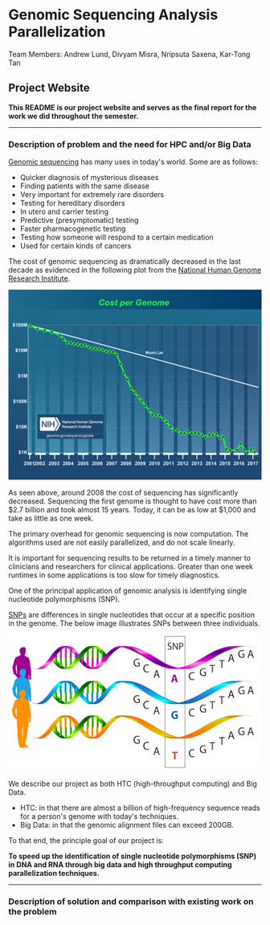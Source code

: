 # Genomic Sequencing Analysis Parallelization

Team Members: Andrew Lund, Divyam Misra, Nripsuta Saxena, Kar-Tong Tan

## Project Website
**This README is our project website and serves as the final report for
the work we did throughout the semester.**

---

### Description of problem and the need for HPC and/or Big Data

[Genomic sequencing](https://en.wikipedia.org/wiki/DNA_sequencing) has many uses
in today's world. Some are as follows:
- Quicker diagnosis of mysterious diseases
- Finding patients with the same disease
- Very important for extremely rare disorders
- Testing for hereditary disorders
- In utero and carrier testing
- Predictive (presymptomatic) testing
- Faster pharmacogenetic testing
- Testing how someone will respond to a certain medication
- Used for certain kinds of cancers

The cost of genomic sequencing as dramatically decreased in the last decade as
evidenced in the following plot from the [National Human Genome Research Institute](https://www.genome.gov/).

![cost](report_images/cost.png)

As seen above, around 2008 the cost of sequencing has significantly decreased.
Sequencing the first genome is thought to have cost more than $2.7 billion and
took almost 15 years. Today, it can be as low at $1,000 and take as little as
one week.

The primary overhead for genomic sequencing is now computation. The
algorithms used are not easily parallelized, and do not scale linearly.

It is important for sequencing results to be returned in a timely manner
to clinicians and researchers for clinical applications. Greater than one
week runtimes in some applications is too slow for timely diagnostics.

One of the principal application of genomic analysis is identifying single
nucleotide polymorphisms (SNP).

[SNPs](https://en.wikipedia.org/wiki/Single-nucleotide_polymorphism) are
differences in single nucleotides that occur at a specific position in
the genome. The below image illustrates SNPs between three individuals.

![SNP](report_images/snp.png)

We describe our project as both HTC (high-throughput computing) and Big Data.
- HTC: in that there are almost a billion of high-frequency sequence reads for a
person's genome with today's techniques.
- Big Data: in that the genomic alignment files can exceed 200GB.

To that end, the principle goal of our project is:

**To speed up the identification of single nucleotide polymorphisms (SNP) in DNA
and RNA through big data and high throughput computing parallelization
 techniques.**

---

### Description of solution and comparison with existing work on the problem
